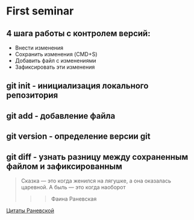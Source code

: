 # First seminar

## 4 шага работы с контролем версий:

* Внести изменения
* Сохранить изменения (CMD+S)
* Добавить файл с изменениями
* Зафиксировать эти изменения

## git init - инициализация локального репозитория

## git add - добавление файла

## git version - определение версии git

## git diff - узнать разницу между сохраненным файлом и зафиксированным

> Сказка — это когда женился на лягушке, а она оказалась царевной. А быль — это когда наоборот
>>> Фаина Раневская

[Цитаты Раневской](https://ru.wikiquote.org/wiki/%D0%A4%D0%B0%D0%B8%D0%BD%D0%B0_%D0%93%D0%B5%D0%BE%D1%80%D0%B3%D0%B8%D0%B5%D0%B2%D0%BD%D0%B0_%D0%A0%D0%B0%D0%BD%D0%B5%D0%B2%D1%81%D0%BA%D0%B0%D1%8F)